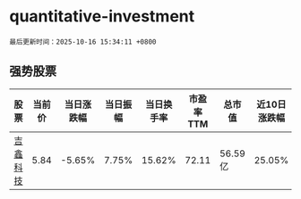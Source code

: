 # quantitative-investment

`最后更新时间：2025-10-16 15:34:11 +0800`

## 强势股票

|股票|当前价|当日涨跌幅|当日振幅|当日换手率|市盈率TTM|总市值|近10日涨跌幅|
|----|----|----|----|----|----|----|----|
|[吉鑫科技](https://xueqiu.com/S/SH601218)|5.84|-5.65%|7.75%|15.62%|72.11|56.59亿|25.05%|
